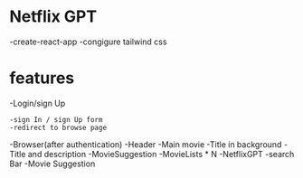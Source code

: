 # Netflix GPT

-create-react-app
-congigure tailwind css

# features
-Login/sign Up

    -sign In / sign Up form
    -redirect to browse page
-Browser(after authentication)
    -Header
    -Main movie
        -Title in background
        -Title and description
        -MovieSuggestion
            -MovieLists * N
-NetflixGPT
    -search Bar
    -Movie Suggestion
